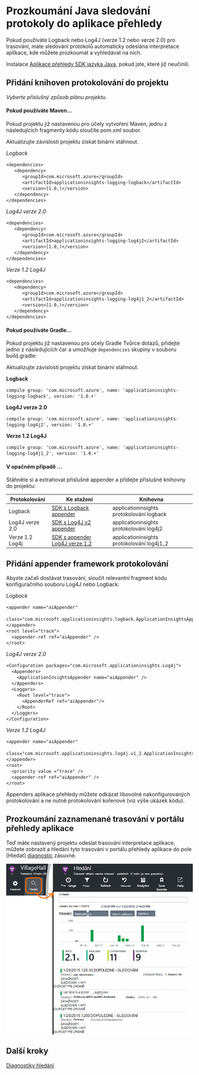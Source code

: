 <properties 
    pageTitle="Prozkoumání Java sledování protokoly do aplikace přehledy" 
    description="Hledání Log4J nebo Logback trasování v aplikaci přehledy" 
    services="application-insights" 
    documentationCenter="java"
    authors="alancameronwills" 
    manager="douge"/>

<tags 
    ms.service="application-insights" 
    ms.workload="tbd" 
    ms.tgt_pltfrm="ibiza" 
    ms.devlang="na" 
    ms.topic="article" 
    ms.date="07/12/2016" 
    ms.author="awills"/>

# <a name="explore-java-trace-logs-in-application-insights"></a>Prozkoumání Java sledování protokoly do aplikace přehledy

Pokud používáte Logback nebo Log4J (verze 1.2 nebo verze 2.0) pro trasování, máte sledování protokolů automaticky odeslána interpretace aplikace, kde můžete prozkoumat a vyhledávat na nich.

Instalace [Aplikace přehledy SDK jazyka Java][java], pokud jste, které již neučinili.


## <a name="add-logging-libraries-to-your-project"></a>Přidání knihoven protokolování do projektu

*Vyberte příslušný způsob plánu projektu.*

#### <a name="if-youre-using-maven"></a>Pokud používáte Maven...

Pokud projektu již nastavenou pro účely vytvoření Maven, jednu z následujících fragmenty kódu sloučíte pom.xml soubor.

Aktualizujte závislostí projektu získat binární stáhnout.

*Logback*

    <dependencies>
       <dependency>
          <groupId>com.microsoft.azure</groupId>
          <artifactId>applicationinsights-logging-logback</artifactId>
          <version>[1.0,)</version>
       </dependency>
    </dependencies>

*Log4J verze 2.0*

    <dependencies>
       <dependency>
          <groupId>com.microsoft.azure</groupId>
          <artifactId>applicationinsights-logging-log4j2</artifactId>
          <version>[1.0,)</version>
       </dependency>
    </dependencies>

*Verze 1.2 Log4J*

    <dependencies>
       <dependency>
          <groupId>com.microsoft.azure</groupId>
          <artifactId>applicationinsights-logging-log4j1_2</artifactId>
          <version>[1.0,)</version>
       </dependency>
    </dependencies>

#### <a name="if-youre-using-gradle"></a>Pokud používáte Gradle...

Pokud projektu již nastavenou pro účely Gradle Tvůrce dotazů, přidejte jedno z následujících čar a umožňuje `dependencies` skupiny v souboru build.gradle:

Aktualizujte závislostí projektu získat binární stáhnout.

**Logback**

    compile group: 'com.microsoft.azure', name: 'applicationinsights-logging-logback', version: '1.0.+'

**Log4J verze 2.0**

    compile group: 'com.microsoft.azure', name: 'applicationinsights-logging-log4j2', version: '1.0.+'

**Verze 1.2 Log4J**

    compile group: 'com.microsoft.azure', name: 'applicationinsights-logging-log4j1_2', version: '1.0.+'

#### <a name="otherwise-"></a>V opačném případě …

Stáhněte si a extrahovat příslušné appender a přidejte příslušné knihovny do projektu:


Protokolování | Ke stažení | Knihovna
----|----|----
Logback|[SDK s Logback appender](https://aka.ms/xt62a4)|applicationinsights protokolování logback
Log4J verze 2.0|[SDK s Log4J v2 appender](https://aka.ms/qypznq)|applicationinsights protokolování log4j2 
Verze 1.2 Log4j|[SDK s appender Log4J verze 1.2](https://aka.ms/ky9cbo)|applicationinsights protokolování log4j1_2 



## <a name="add-the-appender-to-your-logging-framework"></a>Přidání appender framework protokolování

Abyste začali dostávat trasování, sloučit relevantní fragment kódu konfiguračního souboru Log4J nebo Logback: 

*Logback*

    <appender name="aiAppender" 
      class="com.microsoft.applicationinsights.logback.ApplicationInsightsAppender">
    </appender>
    <root level="trace">
      <appender-ref ref="aiAppender" />
    </root>


*Log4J verze 2.0*


    <Configuration packages="com.microsoft.applicationinsights.Log4j">
      <Appenders>
        <ApplicationInsightsAppender name="aiAppender" />
      </Appenders>
      <Loggers>
        <Root level="trace">
          <AppenderRef ref="aiAppender"/>
        </Root>
      </Loggers>
    </Configuration>


*Verze 1.2 Log4J*

    <appender name="aiAppender" 
         class="com.microsoft.applicationinsights.log4j.v1_2.ApplicationInsightsAppender">
    </appender>
    <root>
      <priority value ="trace" />
      <appender-ref ref="aiAppender" />
    </root>

Appenders aplikace přehledy můžete odkázat libovolné nakonfigurovaných protokolování a ne nutně protokolování kořenové (viz výše ukázek kódu).

## <a name="explore-your-traces-in-the-application-insights-portal"></a>Prozkoumání zaznamenané trasování v portálu přehledy aplikace

Teď máte nastavený projektu odeslat trasování interpretace aplikace, můžete zobrazit a hledání tyto trasování v portálu přehledy aplikace do pole [Hledat] [ diagnostic] zásuvné.

![Na portálu aplikace přehledy Otevřít hledání](./media/app-insights-java-trace-logs/10-diagnostics.png)

## <a name="next-steps"></a>Další kroky

[Diagnostiky hledání][diagnostic]

<!--Link references-->

[diagnostic]: app-insights-diagnostic-search.md
[java]: app-insights-java-get-started.md

 
